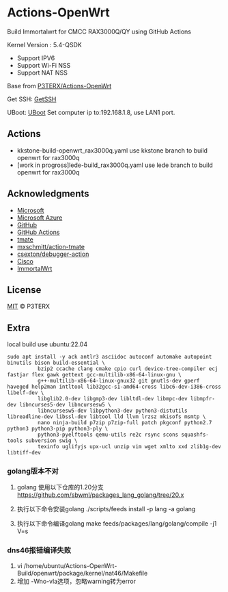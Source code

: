 # Actions-OpenWrt
Build Immortalwrt for CMCC RAX3000Q/QY using GitHub Actions

Kernel Version : 5.4-QSDK

- Support IPV6
- Support Wi-Fi NSS
- Support NAT NSS

Base from [P3TERX/Actions-OpenWrt](https://github.com/P3TERX/Actions-OpenWrt)

Get SSH: [GetSSH](https://hugo.utermux.dev/default/rax3000q-latest/)

UBoot: [UBoot](https://github.com/hzyitc/openwrt-redmi-ax3000/issues/73#issuecomment-2259591683) Set computer ip to:192.168.1.8, use LAN1 port.
## Actions
- kkstone-build-openwrt_rax3000q.yaml use kkstone branch to build openwrt for rax3000q
- [work in progross]lede-build_rax3000q.yaml  use lede branch to build openwrt for rax3000q


## Acknowledgments

- [Microsoft](https://www.microsoft.com)
- [Microsoft Azure](https://azure.microsoft.com)
- [GitHub](https://github.com)
- [GitHub Actions](https://github.com/features/actions)
- [tmate](https://github.com/tmate-io/tmate)
- [mxschmitt/action-tmate](https://github.com/mxschmitt/action-tmate)
- [csexton/debugger-action](https://github.com/csexton/debugger-action)
- [Cisco](https://www.cisco.com/)
- [ImmortalWrt](https://github.com/kkstone/immortalwrt-ipq50xx)

## License

[MIT](https://github.com/P3TERX/Actions-OpenWrt/blob/main/LICENSE) © P3TERX 

## Extra
local build use ubuntu:22.04

```
sudo apt install -y ack antlr3 asciidoc autoconf automake autopoint binutils bison build-essential \
          bzip2 ccache clang cmake cpio curl device-tree-compiler ecj fastjar flex gawk gettext gcc-multilib-x86-64-linux-gnu \
          g++-multilib-x86-64-linux-gnux32 git gnutls-dev gperf haveged help2man intltool lib32gcc-s1-amd64-cross libc6-dev-i386-cross libelf-dev \
          libglib2.0-dev libgmp3-dev libltdl-dev libmpc-dev libmpfr-dev libncurses5-dev libncursesw5 \
          libncursesw5-dev libpython3-dev python3-distutils libreadline-dev libssl-dev libtool lld llvm lrzsz mkisofs msmtp \
          nano ninja-build p7zip p7zip-full patch pkgconf python2.7 python3 python3-pip python3-ply \
          python3-pyelftools qemu-utils re2c rsync scons squashfs-tools subversion swig \
          texinfo uglifyjs upx-ucl unzip vim wget xmlto xxd zlib1g-dev libtiff-dev
```

### golang版本不对
1. golang 使用以下仓库的1.20分支
https://github.com/sbwml/packages_lang_golang/tree/20.x

2. 执行以下命令安装golang
./scripts/feeds install -p lang -a golang

3. 执行以下命令编译golang
make feeds/packages/lang/golang/compile -j1 V=s    

### dns46报错编译失败
1. vi /home/ubuntu/Actions-OpenWrt-Build/openwrt/package/kernel/nat46/Makefile
2. 增加 -Wno-vla选项，忽略warning转为error

